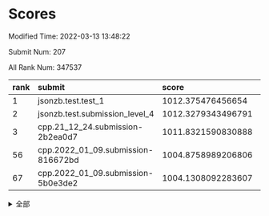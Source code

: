 # Scores

Modified Time: 2022-03-13 13:48:22

Submit Num: 207

All Rank Num: 347537

| rank |               submit               |       score        |       sigma        | pk_num |
| :--- | :--------------------------------- | :----------------- | :----------------- | :----- |
| 1    | jsonzb.test.test_1                 | 1012.375476456654  | 0.8125175144554606 | 6712   |
| 2    | jsonzb.test.submission_level_4     | 1012.3279343496791 | 0.8014035230012695 | 6718   |
| 3    | cpp.21_12_24.submission-2b2ea0d7   | 1011.8321590830888 | 0.778125919132382  | 6715   |
| 56   | cpp.2022_01_09.submission-816672bd | 1004.8758989206806 | 0.7128148838392967 | 6719   |
| 67   | cpp.2022_01_09.submission-5b0e3de2 | 1004.1308092283607 | 0.7231590693890539 | 6720   |


<details>
<summary>全部</summary>

| rank |                 submit                 |       score        |       sigma        | pk_num |
| :--- | :------------------------------------- | :----------------- | :----------------- | :----- |
| 1    | jsonzb.test.test_1                     | 1012.375476456654  | 0.8125175144554606 | 6712   |
| 2    | jsonzb.test.submission_level_4         | 1012.3279343496791 | 0.8014035230012695 | 6718   |
| 3    | cpp.21_12_24.submission-2b2ea0d7       | 1011.8321590830888 | 0.778125919132382  | 6715   |
| 4    | gobigger.level_3.submission_level_3_20 | 1011.341902708667  | 0.7932029554322859 | 6716   |
| 5    | gobigger.level_3.submission_level_3_16 | 1011.3112444363736 | 0.7668718812760712 | 6722   |
| 6    | gobigger.level_3.submission_level_3_27 | 1011.1067262904268 | 0.7781527284358398 | 6714   |
| 7    | gobigger.level_3.submission_level_3_15 | 1011.0297804795476 | 0.7533183762281871 | 6709   |
| 8    | gobigger.level_3.submission_level_3_22 | 1010.8816070892791 | 0.7365581270003102 | 6712   |
| 9    | gobigger.level_3.submission_level_3_11 | 1010.7784790687505 | 0.7481947452471801 | 6720   |
| 10   | gobigger.level_3.submission_level_3_43 | 1010.7729922325389 | 0.7444790829054417 | 6718   |
| 11   | gobigger.level_3.submission_level_3_34 | 1010.7725798757568 | 0.7797270524765472 | 6720   |
| 12   | gobigger.level_3.submission_level_3_33 | 1010.7353701814319 | 0.7742928786339293 | 6716   |
| 13   | gobigger.level_3.submission_level_3_48 | 1010.7317496096964 | 0.7710180797617219 | 6718   |
| 14   | gobigger.level_3.submission_level_3_30 | 1010.7104158178424 | 0.7534394823406444 | 6716   |
| 15   | gobigger.level_3.submission_level_3_41 | 1010.6109297125865 | 0.7507746495031398 | 6710   |
| 16   | gobigger.level_3.submission_level_3_0  | 1010.6025445822037 | 0.7653385614524106 | 6716   |
| 17   | gobigger.level_3.submission_level_3_39 | 1010.5792941152686 | 0.7799273975048873 | 6711   |
| 18   | gobigger.level_3.submission_level_3_24 | 1010.5656062467381 | 0.7451347144196071 | 6717   |
| 19   | gobigger.level_3.submission_level_3_6  | 1010.5524456349912 | 0.7794583534150605 | 6715   |
| 20   | gobigger.level_3.submission_level_3_29 | 1010.5459765308542 | 0.7575003566251146 | 6714   |
| 21   | gobigger.level_3.submission_level_3_4  | 1010.4932925160061 | 0.7750663162162985 | 6721   |
| 22   | gobigger.level_3.submission_level_3_9  | 1010.3864066467777 | 0.7628299740550847 | 6715   |
| 23   | gobigger.level_3.submission_level_3_45 | 1010.3407653024956 | 0.7647115865019695 | 6718   |
| 24   | gobigger.level_3.submission_level_3_13 | 1010.2906707037482 | 0.781572552165692  | 6713   |
| 25   | gobigger.level_3.submission_level_3_1  | 1010.252014648281  | 0.7339613455073377 | 6714   |
| 26   | gobigger.level_3.submission_level_3_19 | 1010.2085079470183 | 0.7571062518611803 | 6714   |
| 27   | gobigger.level_3.submission_level_3_36 | 1010.088141461469  | 0.7761901332185039 | 6717   |
| 28   | gobigger.level_3.submission_level_3_37 | 1010.0780535925668 | 0.7572960532834357 | 6716   |
| 29   | gobigger.level_3.submission_level_3_26 | 1010.0707213310429 | 0.7732985466017337 | 6717   |
| 30   | gobigger.level_3.submission_level_3_40 | 1010.0366335543571 | 0.7540317580482193 | 6717   |
| 31   | gobigger.level_3.submission_level_3_28 | 1009.999400336035  | 0.7603104760363251 | 6711   |
| 32   | gobigger.level_3.submission_level_3_47 | 1009.9581979264547 | 0.7484321385216723 | 6716   |
| 33   | gobigger.level_3.submission_level_3_35 | 1009.9000502042234 | 0.756046110108679  | 6711   |
| 34   | gobigger.level_3.submission_level_3_3  | 1009.7708915281286 | 0.7415299230159906 | 6719   |
| 35   | gobigger.level_3.submission_level_3_25 | 1009.683541164665  | 0.7682507135335377 | 6715   |
| 36   | gobigger.level_3.submission_level_3_21 | 1009.6794089661321 | 0.7539633551566504 | 6715   |
| 37   | gobigger.level_3.submission_level_3_7  | 1009.66756075379   | 0.7390549418558434 | 6709   |
| 38   | gobigger.level_3.submission_level_3_46 | 1009.6567564498129 | 0.7328304158538852 | 6716   |
| 39   | gobigger.level_3.submission_level_3_18 | 1009.6376922586217 | 0.732714849516182  | 6718   |
| 40   | gobigger.level_3.submission_level_3_44 | 1009.6318605867218 | 0.7607600694621066 | 6712   |
| 41   | gobigger.level_3.submission_level_3_32 | 1009.6095564475761 | 0.7565040643907265 | 6714   |
| 42   | gobigger.level_3.submission_level_3_2  | 1009.6044504334196 | 0.7597117867886112 | 6719   |
| 43   | gobigger.level_3.submission_level_3_49 | 1009.443838059186  | 0.7399651260015544 | 6719   |
| 44   | gobigger.level_3.submission_level_3_31 | 1009.3930356242532 | 0.7403524138790795 | 6715   |
| 45   | gobigger.level_3.submission_level_3_12 | 1009.3799724481731 | 0.7520901779078494 | 6713   |
| 46   | gobigger.level_3.submission_level_3_8  | 1009.2467715585921 | 0.7546996080397133 | 6716   |
| 47   | gobigger.level_3.submission_level_3_38 | 1009.244230514852  | 0.7556099255540148 | 6717   |
| 48   | gobigger.level_3.submission_level_3_10 | 1009.2158619208919 | 0.7431330793454706 | 6718   |
| 49   | gobigger.level_3.submission_level_3_17 | 1008.9568369502917 | 0.7506317259712846 | 6720   |
| 50   | gobigger.level_3.submission_level_3_14 | 1008.8480669451469 | 0.7589990218835715 | 6719   |
| 51   | gobigger.level_3.submission_level_3_23 | 1008.8232372372092 | 0.7594686046513457 | 6716   |
| 52   | gobigger.level_3.submission_level_3_42 | 1008.744559709187  | 0.7508565824666766 | 6716   |
| 53   | gobigger.level_3.submission_level_3_5  | 1007.7373990596288 | 0.7680410754811957 | 6711   |
| 54   | gobigger.level_1.submission_level_1_18 | 1005.1301917829584 | 0.7221061932310283 | 6712   |
| 55   | gobigger.level_1.submission_level_1_36 | 1005.0260828303068 | 0.7202075953815847 | 6713   |
| 56   | cpp.2022_01_09.submission-816672bd     | 1004.8758989206806 | 0.7128148838392967 | 6719   |
| 57   | gobigger.level_1.submission_level_1_7  | 1004.5128872998398 | 0.7294122694771795 | 6717   |
| 58   | gobigger.level_1.submission_level_1_16 | 1004.4589970266967 | 0.7257829265100838 | 6722   |
| 59   | gobigger.level_1.submission_level_1_1  | 1004.4463069911585 | 0.7254414269884427 | 6714   |
| 60   | gobigger.level_1.submission_level_1_34 | 1004.3924702752315 | 0.7193535659378567 | 6714   |
| 61   | gobigger.level_1.submission_level_1_21 | 1004.3865359660269 | 0.718181584332434  | 6718   |
| 62   | gobigger.level_1.submission_level_1_8  | 1004.2800048749309 | 0.72110862193969   | 6713   |
| 63   | gobigger.level_1.submission_level_1_39 | 1004.2658621345935 | 0.7259156799801025 | 6713   |
| 64   | gobigger.level_1.submission_level_1_12 | 1004.1715384106536 | 0.7191875944291451 | 6715   |
| 65   | gobigger.level_1.submission_level_1_0  | 1004.1654727791231 | 0.7232542051936214 | 6720   |
| 66   | gobigger.level_1.submission_level_1_4  | 1004.1591962156383 | 0.7015753894972888 | 6711   |
| 67   | cpp.2022_01_09.submission-5b0e3de2     | 1004.1308092283607 | 0.7231590693890539 | 6720   |
| 68   | gobigger.level_1.submission_level_1_49 | 1004.1199121308027 | 0.7118743261169906 | 6717   |
| 69   | gobigger.level_1.submission_level_1_40 | 1004.1016851799811 | 0.7294238263081058 | 6719   |
| 70   | gobigger.level_1.submission_level_1_26 | 1003.7400369923637 | 0.7140949799761953 | 6718   |
| 71   | gobigger.level_1.submission_level_1_17 | 1003.6834178328083 | 0.7125482964655552 | 6719   |
| 72   | gobigger.level_1.submission_level_1_20 | 1003.6625440379784 | 0.7032848913911155 | 6716   |
| 73   | gobigger.level_1.submission_level_1_2  | 1003.6509588491679 | 0.7077607433126515 | 6717   |
| 74   | gobigger.level_1.submission_level_1_45 | 1003.6483857954614 | 0.7129472193403572 | 6714   |
| 75   | gobigger.level_1.submission_level_1_23 | 1003.4757147331225 | 0.70462398773016   | 6720   |
| 76   | gobigger.level_1.submission_level_1_31 | 1003.4546955942615 | 0.7123161417408016 | 6713   |
| 77   | gobigger.level_1.submission_level_1_19 | 1003.4113383959599 | 0.7199712093726319 | 6715   |
| 78   | gobigger.level_1.submission_level_1_46 | 1003.408317977144  | 0.7109321106998074 | 6717   |
| 79   | gobigger.level_1.submission_level_1_43 | 1003.3064113556208 | 0.7176317607559977 | 6719   |
| 80   | gobigger.level_1.submission_level_1_32 | 1003.2784380773819 | 0.7130384264385294 | 6714   |
| 81   | gobigger.level_1.submission_level_1_3  | 1003.2343961080852 | 0.7228176087915196 | 6715   |
| 82   | gobigger.level_1.submission_level_1_6  | 1003.2251910988539 | 0.7113084821287288 | 6719   |
| 83   | gobigger.level_1.submission_level_1_29 | 1003.1515638742728 | 0.734536920721926  | 6715   |
| 84   | gobigger.level_1.submission_level_1_9  | 1003.1438329770406 | 0.7240213277913722 | 6716   |
| 85   | gobigger.level_1.submission_level_1_47 | 1003.0316574242271 | 0.7243524855663435 | 6714   |
| 86   | gobigger.level_1.submission_level_1_28 | 1003.016782842779  | 0.7121905119159396 | 6718   |
| 87   | gobigger.level_1.submission_level_1_41 | 1002.9557519284108 | 0.7208485818202882 | 6713   |
| 88   | gobigger.level_1.submission_level_1_15 | 1002.9524365921309 | 0.7108112033824431 | 6710   |
| 89   | gobigger.level_1.submission_level_1_48 | 1002.9161918881973 | 0.7208049844288504 | 6719   |
| 90   | gobigger.level_1.submission_level_1_38 | 1002.8692032632172 | 0.7185456736114006 | 6712   |
| 91   | gobigger.level_1.submission_level_1_33 | 1002.8436228006963 | 0.704816266668214  | 6718   |
| 92   | gobigger.level_1.submission_level_1_44 | 1002.8085711663138 | 0.7230464563363559 | 6721   |
| 93   | gobigger.level_1.submission_level_1_5  | 1002.7304238970626 | 0.7086683770070836 | 6719   |
| 94   | gobigger.level_1.submission_level_1_11 | 1002.6608698688528 | 0.7108304700320148 | 6717   |
| 95   | gobigger.level_1.submission_level_1_42 | 1002.5783608717264 | 0.7031332253068079 | 6716   |
| 96   | gobigger.level_1.submission_level_1_13 | 1002.475355581071  | 0.706479741652837  | 6710   |
| 97   | gobigger.level_1.submission_level_1_35 | 1002.4410851149038 | 0.7305087132388648 | 6715   |
| 98   | gobigger.level_1.submission_level_1_22 | 1002.4091076350095 | 0.7082269849016208 | 6711   |
| 99   | gobigger.level_1.submission_level_1_10 | 1002.4009956419319 | 0.7057457202315536 | 6719   |
| 100  | gobigger.level_1.submission_level_1_37 | 1002.3075003360515 | 0.7053975803551109 | 6714   |
| 101  | gobigger.level_1.submission_level_1_24 | 1002.1511346901257 | 0.7104946045409976 | 6714   |
| 102  | gobigger.level_1.submission_level_1_27 | 1001.9306317772351 | 0.7154979805103568 | 6720   |
| 103  | gobigger.level_1.submission_level_1_25 | 1001.5396171207722 | 0.706479036007847  | 6714   |
| 104  | gobigger.level_1.submission_level_1_14 | 1001.2557437510923 | 0.7212044333238965 | 6714   |
| 105  | gobigger.level_1.submission_level_1_30 | 1000.8383978437724 | 0.7146881798763958 | 6719   |
| 106  | gobigger.random.submission_random_29   | 997.4671181456462  | 0.7095821163881161 | 6720   |
| 107  | gobigger.random.submission_random_23   | 997.1904970321033  | 0.7120188256144372 | 6719   |
| 108  | gobigger.random.submission_random_18   | 997.0324827010724  | 0.6955047049154016 | 6715   |
| 109  | gobigger.random.submission_random_45   | 996.995147656928   | 0.709248285754392  | 6713   |
| 110  | gobigger.random.submission_random_6    | 996.8824457794152  | 0.7239858852250176 | 6717   |
| 111  | gobigger.random.submission_random_2    | 996.7970969954062  | 0.7137099579841466 | 6721   |
| 112  | gobigger.random.submission_random_1    | 996.7181560821593  | 0.7095617654782793 | 6715   |
| 113  | gobigger.random.submission_random_44   | 996.7079316057531  | 0.7122415730299245 | 6718   |
| 114  | gobigger.random.submission_random_26   | 996.6692174053782  | 0.7083079537512423 | 6719   |
| 115  | gobigger.random.submission_random_15   | 996.6413164415051  | 0.7059811634045488 | 6717   |
| 116  | gobigger.random.submission_random_10   | 996.5631231509539  | 0.7156396092341507 | 6714   |
| 117  | gobigger.random.submission_random_25   | 996.5390533027482  | 0.7152727427624995 | 6715   |
| 118  | gobigger.random.submission_random_24   | 996.5332282746338  | 0.7014563260318386 | 6721   |
| 119  | gobigger.random.submission_random_40   | 996.4052376284307  | 0.7098361371216135 | 6716   |
| 120  | gobigger.random.submission_random_42   | 996.400742185973   | 0.7224141083367197 | 6712   |
| 121  | gobigger.random.submission_random_37   | 996.3946105528063  | 0.6912931419576502 | 6717   |
| 122  | gobigger.random.submission_random_11   | 996.3008830303236  | 0.7040575123198928 | 6713   |
| 123  | gobigger.random.submission_random_28   | 996.2901939640199  | 0.7073392767873247 | 6718   |
| 124  | gobigger.random.submission_random_21   | 996.2531990240959  | 0.7270854532302631 | 6716   |
| 125  | gobigger.random.submission_random_3    | 996.2018846372986  | 0.7058466969738003 | 6715   |
| 126  | gobigger.random.submission_random_14   | 996.1662068438129  | 0.7019656297019086 | 6713   |
| 127  | gobigger.random.submission_random_0    | 996.1636105633376  | 0.712043431686308  | 6718   |
| 128  | gobigger.random.submission_random_31   | 996.1259922014502  | 0.7058143884455587 | 6712   |
| 129  | gobigger.random.submission_random_36   | 996.0581772318357  | 0.7064384536370537 | 6719   |
| 130  | gobigger.random.submission_random_27   | 996.0365894100097  | 0.7127021410864406 | 6718   |
| 131  | gobigger.random.submission_random_9    | 995.9526544916491  | 0.7066825357985088 | 6714   |
| 132  | gobigger.random.submission_random_12   | 995.9340316126052  | 0.7039281843806027 | 6720   |
| 133  | gobigger.random.submission_random_46   | 995.9012226838391  | 0.693838468851123  | 6715   |
| 134  | gobigger.random.submission_random_19   | 995.8262184631836  | 0.703516100304889  | 6707   |
| 135  | gobigger.random.submission_random_47   | 995.796849063947   | 0.7175503755749998 | 6711   |
| 136  | gobigger.random.submission_random_38   | 995.7684864125688  | 0.7142721143300697 | 6721   |
| 137  | gobigger.random.submission_random_5    | 995.7623687378658  | 0.7002322381490058 | 6712   |
| 138  | gobigger.random.submission_random_30   | 995.758307081508   | 0.7047711529311569 | 6719   |
| 139  | gobigger.random.submission_random_4    | 995.6594580226432  | 0.7005828490509187 | 6718   |
| 140  | gobigger.random.submission_random_7    | 995.6292948631825  | 0.7081492148634777 | 6717   |
| 141  | gobigger.random.submission_random_41   | 995.6206692356187  | 0.7232963487850659 | 6715   |
| 142  | gobigger.random.submission_random_48   | 995.6173325458986  | 0.7115522278000576 | 6714   |
| 143  | gobigger.random.submission_random_43   | 995.6022323170624  | 0.7089698330988983 | 6721   |
| 144  | gobigger.random.submission_random_17   | 995.54767781353    | 0.7074841392266537 | 6716   |
| 145  | gobigger.random.submission_random_32   | 995.4988616627353  | 0.6995594929393587 | 6720   |
| 146  | gobigger.random.submission_random_49   | 995.4967390524255  | 0.7070609217921591 | 6713   |
| 147  | gobigger.random.submission_random_8    | 995.390423489906   | 0.7224585231522596 | 6712   |
| 148  | gobigger.random.submission_random_33   | 995.3623464363278  | 0.7096700442014984 | 6716   |
| 149  | gobigger.random.submission_random_39   | 995.2706490009875  | 0.7189053912818317 | 6715   |
| 150  | gobigger.random.submission_random_13   | 995.2593501738847  | 0.7183505897153463 | 6710   |
| 151  | gobigger.random.submission_random_34   | 995.1690043427863  | 0.7141351636791136 | 6714   |
| 152  | gobigger.random.submission_random_16   | 995.0801554342249  | 0.7002902790371667 | 6712   |
| 153  | gobigger.random.submission_random_35   | 994.9875851815577  | 0.7037025484011169 | 6716   |
| 154  | gobigger.random.submission_random_20   | 994.9577693996208  | 0.7095608552812618 | 6719   |
| 155  | gobigger.level_2.submission_level_2_10 | 994.7359203433374  | 0.7307661586766535 | 6714   |
| 156  | gobigger.random.submission_random_22   | 994.2516510547644  | 0.7141996904394351 | 6719   |
| 157  | gobigger.level_2.submission_level_2_46 | 993.8463229271158  | 0.739913584228282  | 6717   |
| 158  | gobigger.level_2.submission_level_2_25 | 993.5358099802055  | 0.7297002936098614 | 6718   |
| 159  | gobigger.level_2.submission_level_2_45 | 993.5186905001159  | 0.7462265397067441 | 6716   |
| 160  | gobigger.level_2.submission_level_2_8  | 993.4565772567561  | 0.7349155520743016 | 6714   |
| 161  | gobigger.level_2.submission_level_2_16 | 993.3350467754715  | 0.7155568371885764 | 6721   |
| 162  | gobigger.level_2.submission_level_2_40 | 993.277438705226   | 0.7401440670952496 | 6715   |
| 163  | gobigger.level_2.submission_level_2_48 | 993.2575236269445  | 0.7329924487787555 | 6715   |
| 164  | gobigger.level_2.submission_level_2_4  | 993.102817582652   | 0.7436168115648724 | 6717   |
| 165  | gobigger.level_2.submission_level_2_34 | 993.035160889646   | 0.7297696342681436 | 6711   |
| 166  | gobigger.level_2.submission_level_2_33 | 992.9219031818254  | 0.757820357766422  | 6710   |
| 167  | gobigger.level_2.submission_level_2_35 | 992.9092723100061  | 0.7581934804443632 | 6715   |
| 168  | gobigger.level_2.submission_level_2_21 | 992.841185954902   | 0.7280426184562636 | 6720   |
| 169  | gobigger.level_2.submission_level_2_11 | 992.8253334438252  | 0.7451431575959139 | 6716   |
| 170  | gobigger.level_2.submission_level_2_14 | 992.682239402391   | 0.7428957742376748 | 6719   |
| 171  | gobigger.level_2.submission_level_2_38 | 992.6655256512903  | 0.7270390737466246 | 6716   |
| 172  | gobigger.level_2.submission_level_2_41 | 992.5312637658808  | 0.7575394065113543 | 6718   |
| 173  | gobigger.level_2.submission_level_2_0  | 992.5273313796023  | 0.7352458457655009 | 6717   |
| 174  | gobigger.level_2.submission_level_2_31 | 992.4152483931341  | 0.7329849712719309 | 6711   |
| 175  | gobigger.level_2.submission_level_2_9  | 992.3922118830592  | 0.7503488682679025 | 6719   |
| 176  | gobigger.level_2.submission_level_2_43 | 992.3694797228723  | 0.7363346823672361 | 6713   |
| 177  | gobigger.level_2.submission_level_2_37 | 992.3326513187487  | 0.7430124120470658 | 6714   |
| 178  | gobigger.level_2.submission_level_2_28 | 992.3056997755791  | 0.7275672157841455 | 6715   |
| 179  | gobigger.level_2.submission_level_2_17 | 992.2387876872273  | 0.7325771190954498 | 6719   |
| 180  | gobigger.level_2.submission_level_2_42 | 992.2380981124325  | 0.7368375167526855 | 6710   |
| 181  | gobigger.level_2.submission_level_2_22 | 992.1785091522454  | 0.743389431772024  | 6721   |
| 182  | gobigger.level_2.submission_level_2_26 | 992.0826750836414  | 0.7448064459290064 | 6715   |
| 183  | gobigger.level_2.submission_level_2_49 | 992.041765496058   | 0.7479425267127335 | 6718   |
| 184  | gobigger.level_2.submission_level_2_2  | 991.8610460424977  | 0.7436067408467665 | 6713   |
| 185  | gobigger.level_2.submission_level_2_23 | 991.8451737794827  | 0.7622044682741245 | 6711   |
| 186  | gobigger.level_2.submission_level_2_7  | 991.7612634321027  | 0.7367345124842056 | 6714   |
| 187  | gobigger.level_2.submission_level_2_6  | 991.6269912584381  | 0.7576483729663638 | 6718   |
| 188  | gobigger.level_2.submission_level_2_24 | 991.6154070158326  | 0.7535089387845413 | 6714   |
| 189  | gobigger.level_2.submission_level_2_32 | 991.5997745415137  | 0.7432801960354427 | 6714   |
| 190  | gobigger.level_2.submission_level_2_15 | 991.5306464840342  | 0.7581520537585573 | 6712   |
| 191  | gobigger.level_2.submission_level_2_1  | 991.4602279839509  | 0.7649703880506916 | 6716   |
| 192  | gobigger.level_2.submission_level_2_3  | 991.3910283085617  | 0.751267657016581  | 6720   |
| 193  | gobigger.level_2.submission_level_2_39 | 991.3229313621842  | 0.747827337513931  | 6715   |
| 194  | gobigger.level_2.submission_level_2_5  | 991.207739646005   | 0.7560390571294591 | 6716   |
| 195  | gobigger.level_2.submission_level_2_12 | 991.2076198550825  | 0.7809085478556711 | 6713   |
| 196  | gobigger.level_2.submission_level_2_18 | 990.8793672725836  | 0.7651726812387535 | 6719   |
| 197  | gobigger.level_2.submission_level_2_36 | 990.8545172584822  | 0.7515516876605998 | 6712   |
| 198  | gobigger.level_2.submission_level_2_30 | 990.8444312350128  | 0.7641236606659455 | 6716   |
| 199  | gobigger.level_2.submission_level_2_47 | 990.8380154565629  | 0.7590746394086093 | 6716   |
| 200  | gobigger.level_2.submission_level_2_29 | 990.790691770078   | 0.7696419458683014 | 6711   |
| 201  | gobigger.level_2.submission_level_2_19 | 990.7664331999243  | 0.7391252706245611 | 6717   |
| 202  | gobigger.level_2.submission_level_2_13 | 990.5260323278294  | 0.7710321704815977 | 6715   |
| 203  | gobigger.level_2.submission_level_2_27 | 990.3071363095659  | 0.7698798254590088 | 6714   |
| 204  | gobigger.level_2.submission_level_2_20 | 989.84435666144    | 0.7924957830954316 | 6710   |
| 205  | gobigger.level_2.submission_level_2_44 | 989.8326044096041  | 0.7694388070801087 | 6717   |
| 206  | gobigger.none.submission_none_1        | 976.4121266627355  | 1.395575607238201  | 6714   |
| 207  | gobigger.none.submission_none_0        | 975.8647581270402  | 1.4925352569281807 | 6716   |

</details>